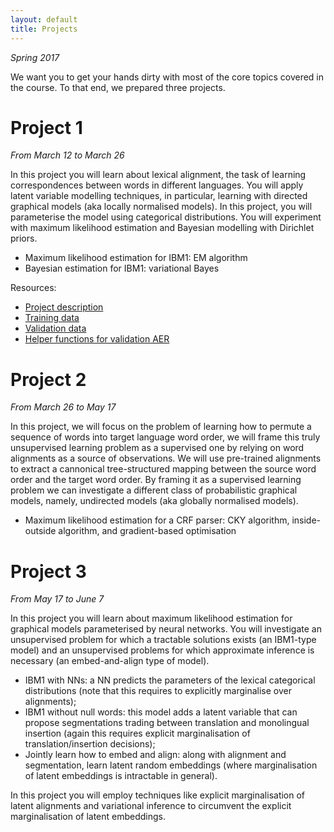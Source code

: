 ```yaml
---
layout: default
title: Projects
---
```


*Spring 2017*

We want you to get your hands dirty with most of the core topics covered in the course. 
To that end, we prepared three projects.

# Project 1 

*From March 12 to March 26*

In this project you will learn about lexical alignment, the task of learning correspondences between words in different languages.
You will apply latent variable modelling techniques, in particular, learning with directed graphical models (aka locally normalised models).
In this project, you will parameterise the model using categorical distributions. 
You will experiment with maximum likelihood estimation and Bayesian modelling with Dirichlet priors.

* Maximum likelihood estimation for IBM1: EM algorithm
* Bayesian estimation for IBM1: variational Bayes

Resources:

* [Project description](resources/project_ibm/project1.pdf)
* [Training data](resources/project_ibm/training.tgz)
* [Validation data](resources/project_ibm/validation.tgz)
* [Helper functions for validation AER](resources/project_ibm/aer.py)


# Project 2 

*From March 26 to May 17*


In this project, we will focus on the problem of learning how to permute a sequence of words into target language word order, we will frame this truly unsupervised learning problem as a supervised one by relying on word alignments as a source of observations. We will use pre-trained alignments to extract a cannonical tree-structured mapping between the source word order and the target word order. 
By framing it as a supervised learning problem we can investigate a different class of probabilistic graphical models, namely, undirected models (aka globally normalised models). 

* Maximum likelihood estimation for a CRF parser: CKY algorithm, inside-outside algorithm, and gradient-based optimisation

# Project 3

*From May 17 to June 7*

In this project you will learn about maximum likelihood estimation for graphical models parameterised by neural networks.
You will investigate an unsupervised problem for which a tractable solutions exists (an IBM1-type model) and an unsupervised problems for which approximate inference is necessary (an embed-and-align type of model).

* IBM1 with NNs: a NN predicts the parameters of the lexical categorical distributions (note that this requires to explicitly marginalise over alignments);
* IBM1 without null words: this model adds a latent variable that can propose segmentations trading between translation and monolingual insertion (again this requires explicit marginalisation of translation/insertion decisions);
* Jointly learn how to embed and align: along with alignment and segmentation, learn latent random embeddings (where marginalisation of latent embeddings is intractable in general).

In this project you will employ techniques like explicit marginalisation of latent alignments and variational inference to circumvent the explicit marginalisation of latent embeddings.



